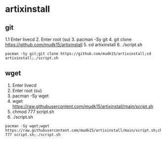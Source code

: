 # artixinstall

## git
1.1 Enter livecd
2. Enter root (su)
3. pacman -Sy git
4. git clone https://github.com/mudk15/artixinstall
5. cd artixinstall
6. ./script.sh
```
pacman -Sy git;git clone https://github.com/mudk15/artixinstall;cd artixinstall;./script.sh
```
## wget 
1. Enter livecd
2. Enter root (su)
3. pacman -Sy wget
4. wget https://raw.githubusercontent.com/mudk15/artixinstall/main/script.sh
5. chmod 777 script.sh
6. ./script.sh
```
pacman -Sy wget;wget https://raw.githubusercontent.com/mudk15/artixinstall/main/script.sh;chmod 777 script.sh;./script.sh
```

